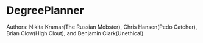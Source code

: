 # DegreePlanner
Authors: Nikita Kramar(The Russian Mobster), Chris Hansen(Pedo Catcher), Brian Clow(High Clout), and Benjamin Clark(Unethical)
